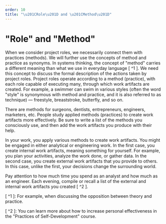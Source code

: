```yaml
---
order: 10
title: "\u201CRole\u201D and \u201CMethod\u201D"
---
```


# "Role" and "Method"

When we consider project roles, we necessarily connect them with practices (methods). We will further use the concepts of method and practice as synonyms. In systems thinking, the concept of "method" carries a different meaning than what we use in everyday language [ ^1 ]. We need this concept to discuss the formal description of the actions taken by project roles. Project roles operate according to a method (practice), with each role capable of executing many, through which work artifacts are created. For example, a swimmer can swim in various styles (often the word "style" is synonymous with method and practice, and it is also referred to as technique) — freestyle, breaststroke, butterfly, and so on.

There are methods for surgeons, dentists, entrepreneurs, engineers, marketers, etc. People study applied methods (practices) to create work artifacts more effectively. Be sure to write a list of the methods you consciously use, and then add the work artifacts you produce with their help.

In your work, you apply various methods to create work artifacts. You might be engaged in either analytical or engineering work. In the first case, you create internal work artifacts, meaning something for yourself. For example, you plan your activities, analyze the work done, or gather data. In the second case, you create external work artifacts that you provide to others. In this case, unlike the first, your decisions change the surrounding world.

Pay attention to how much time you spend as an analyst and how much as an engineer. Each evening, compile or recall a list of the external and internal work artifacts you created [ ^2 ].

[ ^1 ]: For example, when discussing the opposition between theory and practice.

[ ^2 ]: You can learn more about how to increase personal effectiveness in the "Practices of Self-Development" course.